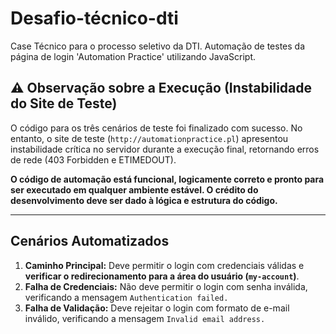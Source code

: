 # Desafio-técnico-dti
Case Técnico para o processo seletivo da DTI. Automação de testes da página de login 'Automation Practice' utilizando JavaScript.

## ⚠️ Observação sobre a Execução (Instabilidade do Site de Teste)

O código para os três cenários de teste foi finalizado com sucesso. No entanto, o site de teste (`http://automationpractice.pl`) apresentou instabilidade crítica no servidor durante a execução final, retornando erros de rede (403 Forbidden e ETIMEDOUT).

**O código de automação está funcional, logicamente correto e pronto para ser executado em qualquer ambiente estável. O crédito do desenvolvimento deve ser dado à lógica e estrutura do código.**

---

## Cenários Automatizados

1.  **Caminho Principal:** Deve permitir o login com credenciais válidas e **verificar o redirecionamento para a área do usuário (`my-account`)**.
2.  **Falha de Credenciais:** Não deve permitir o login com senha inválida, verificando a mensagem `Authentication failed.`
3.  **Falha de Validação:** Deve rejeitar o login com formato de e-mail inválido, verificando a mensagem `Invalid email address.`